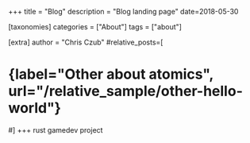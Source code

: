 +++
title = "Blog"
description = "Blog landing page"
date=2018-05-30

[taxonomies]
categories = ["About"]
tags = ["about"]

[extra]
author = "Chris Czub"
#relative_posts=[
#    {label="Other about atomics", url="/relative_sample/other-hello-world"}
#]
+++
rust gamedev project